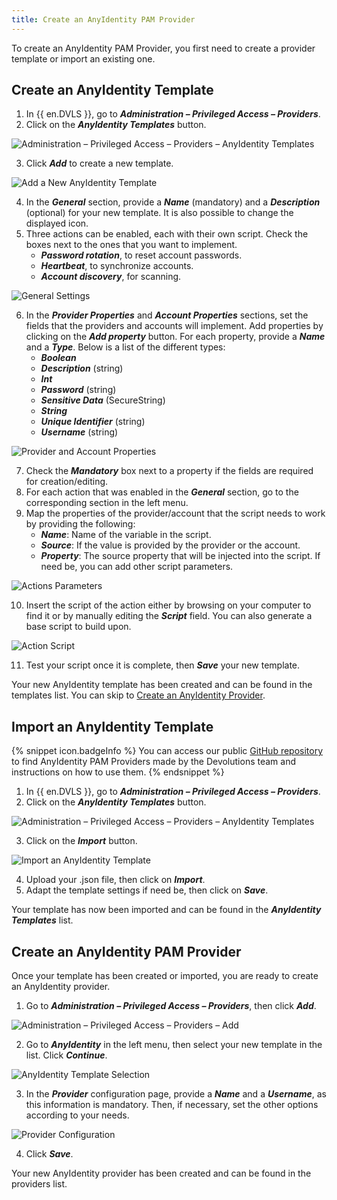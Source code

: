```yaml
---
title: Create an AnyIdentity PAM Provider
---
```

To create an AnyIdentity PAM Provider, you first need to create a provider template or import an existing one.

## Create an AnyIdentity Template

1. In {{ en.DVLS }}, go to ***Administration – Privileged Access – Providers***.
1. Click on the ***AnyIdentity Templates*** button.

![Administration – Privileged Access – Providers – AnyIdentity Templates](https://webdevolutions.azureedge.net/docs/en/kb/KB2173.png)

3. Click ***Add*** to create a new template.

![Add a New AnyIdentity Template](https://webdevolutions.azureedge.net/docs/en/kb/KB2174.png)

4. In the ***General*** section, provide a ***Name*** (mandatory) and a ***Description*** (optional) for your new template. It is also possible to change the displayed icon.
1. Three actions can be enabled, each with their own script. Check the boxes next to the ones that you want to implement.
	* ***Password rotation***, to reset account passwords.
	* ***Heartbeat***, to synchronize accounts.
	* ***Account discovery***, for scanning.

![General Settings](https://webdevolutions.azureedge.net/docs/en/kb/KB2175.png)

6. In the ***Provider Properties*** and ***Account Properties*** sections, set the fields that the providers and accounts will implement. Add properties by clicking on the ***Add property*** button. For each property, provide a ***Name*** and a ***Type***. Below is a list of the different types:
    * ***Boolean***
    * ***Description*** (string)
    * ***Int***
    * ***Password*** (string)
    * ***Sensitive Data*** (SecureString)
    * ***String***
    * ***Unique Identifier*** (string)
    * ***Username*** (string)

![Provider and Account Properties](https://webdevolutions.azureedge.net/docs/en/kb/KB2176.png)

7. Check the ***Mandatory*** box next to a property if the fields are required for creation/editing.
1. For each action that was enabled in the ***General*** section, go to the corresponding section in the left menu.
1. Map the properties of the provider/account that the script needs to work by providing the following:
    * ***Name***: Name of the variable in the script.
    * ***Source***: If the value is provided by the provider or the account.
    * ***Property***: The source property that will be injected into the script.
If need be, you can add other script parameters.

![Actions Parameters](https://webdevolutions.azureedge.net/docs/en/kb/KB2177.png)

10. Insert the script of the action either by browsing on your computer to find it or by manually editing the ***Script*** field. You can also generate a base script to build upon.

![Action Script](https://webdevolutions.azureedge.net/docs/en/kb/KB2178.png)

11. Test your script once it is complete, then ***Save*** your new template.

Your new AnyIdentity template has been created and can be found in the templates list. You can skip to <a href="#create-an-anyidentity-pam-provider">Create an AnyIdentity Provider</a>.

## Import an AnyIdentity Template

{% snippet icon.badgeInfo %}
You can access our public [GitHub repository](https://github.com/Devolutions/PAM-Providers) to find AnyIdentity PAM Providers made by the Devolutions team and instructions on how to use them.
{% endsnippet %}

1. In {{ en.DVLS }}, go to ***Administration – Privileged Access – Providers***.
1. Click on the ***AnyIdentity Templates*** button.

![Administration – Privileged Access – Providers – AnyIdentity Templates](https://webdevolutions.azureedge.net/docs/en/kb/KB2173.png)

3. Click on the ***Import*** button.

![Import an AnyIdentity Template](https://webdevolutions.azureedge.net/docs/en/kb/KB2179.png)

4. Upload your .json file, then click on ***Import***.
1. Adapt the template settings if need be, then click on ***Save***.

Your template has now been imported and can be found in the ***AnyIdentity Templates*** list.

## Create an AnyIdentity PAM Provider

Once your template has been created or imported, you are ready to create an AnyIdentity provider.
1. Go to ***Administration – Privileged Access – Providers***, then click ***Add***.

![Administration – Privileged Access – Providers – Add](https://webdevolutions.azureedge.net/docs/en/kb/KB2180.png)

2. Go to ***AnyIdentity*** in the left menu, then select your new template in the list. Click ***Continue***.

![AnyIdentity Template Selection](https://webdevolutions.azureedge.net/docs/en/kb/KB2181.png)

3. In the ***Provider*** configuration page, provide a ***Name*** and a ***Username***, as this information is mandatory. Then, if necessary, set the other options according to your needs.

![Provider Configuration](https://webdevolutions.azureedge.net/docs/en/kb/KB2182.png)

4. Click ***Save***.

Your new AnyIdentity provider has been created and can be found in the providers list.
